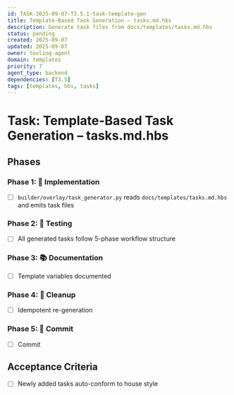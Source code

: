 ```yaml
---
id: TASK-2025-09-07-T3.5.1-task-template-gen
title: Template-Based Task Generation – tasks.md.hbs
description: Generate task files from docs/templates/tasks.md.hbs
status: pending
created: 2025-09-07
updated: 2025-09-07
owner: tooling-agent
domain: templates
priority: 7
agent_type: backend
dependencies: [T3.5]
tags: [templates, hbs, tasks]
---
```


# Task: Template-Based Task Generation – tasks.md.hbs

## Phases
### Phase 1: 🚀 Implementation
- [ ] `builder/overlay/task_generator.py` reads `docs/templates/tasks.md.hbs` and emits task files

### Phase 2: 🧪 Testing
- [ ] All generated tasks follow 5-phase workflow structure

### Phase 3: 📚 Documentation
- [ ] Template variables documented

### Phase 4: 🧹 Cleanup
- [ ] Idempotent re-generation

### Phase 5: 💾 Commit
- [ ] Commit

## Acceptance Criteria
- [ ] Newly added tasks auto-conform to house style
